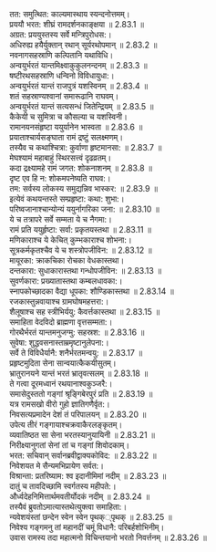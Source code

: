 

  
तत: समुत्थित: काल्यमास्थाय स्यन्दनोत्तमम्।  
प्रययौ भरत: शीघ्रं रामदर्शनकाङ्क्षया ॥ 2.83.1 ॥   
अग्रत: प्रययुस्तस्य सर्वे मन्त्रिपुरोधस:।  
अधिरुह्य हयैर्युक्तान् रथान् सूर्यरथोपमान् ॥ 2.83.2 ॥   
नवनागसहस्राणि कल्पितानि यथाविधि।  
अन्वयुर्भरतं यान्तमिक्ष्वाकुकुलनन्दनम् ॥ 2.83.3 ॥   
षष्टीरथसहस्राणि धन्विनो विविधायुधा:।  
अन्वयुर्भरतं यान्तं राजपुत्रं यशस्विनम् ॥ 2.83.4 ॥   
शतं सहस्राण्यश्वानां समारूढानि राघवम्।  
अन्वयुर्भरतं यान्तं सत्यसन्धं जितेन्द्रियम् ॥ 2.83.5 ॥   
कैकेयी च सुमित्रा च कौसल्या च यशस्विनी।  
रामानयनसंहृष्टा ययुर्यानेन भास्वता ॥ 2.83.6 ॥   
प्रयाताश्चार्यसङ्घाता रामं द्रष्टुं सलक्ष्मणम्।  
तस्यैव च कथाश्चित्रा: कुर्वाणा हृष्टमानसा: ॥ 2.83.7 ॥   
मेघश्यामं महाबाहुं स्थिरसत्त्वं दृढव्रतम्।  
कदा द्रक्ष्यामहे रामं जगत: शोकनाशनम् ॥ 2.83.8 ॥   
दृष्ट एव हि न: शोकमपनेष्यति राघव:।  
तम: सर्वस्य लोकस्य समुद्यन्निव भास्कर: ॥ 2.83.9 ॥   
इत्येवं कथयन्तस्ते सम्प्रहृष्टा: कथा: शुभा:।  
परिष्वजानाश्चान्योन्यं ययुर्नागरिका जना: ॥ 2.83.10 ॥   
ये च तत्रापरे सर्वे सम्मता ये च नैगमा:।  
रामं प्रति ययुर्हृष्टा: सर्वा: प्रकृतयस्तथा ॥ 2.83.11 ॥   
मणिकाराश्च ये केचित् कुम्भकाराश्च शोभना:।  
सूत्रकर्मकृतश्चैव ये च शस्त्रोपजीविन: ॥ 2.83.12 ॥   
मायूरका: क्राकचिका रोचका वेधकास्तथा।  
दन्तकारा: सुधाकारास्तथा गन्धोपजीविन: ॥ 2.83.13 ॥   
सुवर्णकारा: प्रख्यातास्तथा कम्बलधावका:।  
स्नापकोच्छादका वैद्या धूपका: शौण्डिकास्तथा ॥ 2.83.14 ॥   
रजकास्तुन्नवायाश्च ग्रामघोषमहत्तरा:।  
शैलूषाश्च सह स्त्रीभिर्ययु: कैवर्त्तकास्तथा ॥ 2.83.15 ॥   
समाहिता वेदविदो ब्राह्मणा वृत्तसम्मता:।  
गोरथैर्भरतं यान्तमनुजग्मु: सहस्रश: ॥ 2.83.16 ॥   
सुवेषा: शुद्धवसनास्ताम्रमृष्टानुलेपना:।  
सर्वे ते विविधैर्यानै: शनैर्भरतमन्वयु: ॥ 2.83.17 ॥   
प्रहृष्टमुदिता सेना सान्वयात्कैकयीसुतम्।  
भ्रातुरानयने यान्तं भरतं भ्रातृवत्सलम् ॥ 2.83.18 ॥   
ते गत्वा दूरमध्वानं रथयानाश्वकुञ्जरै:।  
समासेदुस्ततो गङ्गां श्रृङ्गिबेरपुरं प्रति ॥ 2.83.19 ॥   
यत्र रामसखो वीरो गुहो ज्ञातिगणैर्वृत:।  
निवसत्यप्रमादेन देशं तं परिपालयन् ॥ 2.83.20 ॥   
उपेत्य तीरं गङ्गायाश्चक्रवाकैरलङ्कृतम्।  
व्यवातिष्ठत सा सेना भरतस्यानुयायिनी ॥ 2.83.21 ॥   
निरीक्ष्यानुगतां सेनां तां च गङ्गां शिवोदकाम्।  
भरत: सचिवान् सर्वानब्रवीद्वाक्यकोविद: ॥ 2.83.22 ॥   
निवेशयत मे सैन्यमभिप्रायेण सर्वत:।  
विश्रान्ता: प्रतरिष्याम: श्व इदानीमिमां नदीम् ॥ 2.83.23 ॥   
दातुं च तावदिच्छामि स्वर्गतस्य महीपते:।  
और्ध्वदेहनिमित्तार्थमवतीर्योदकं नदीम् ॥ 2.83.24 ॥   
तस्यैवं ब्रुवतोऽमात्यास्तथेत्युक्त्वा समाहिता:।  
न्यवेशयंस्तां छन्देन स्वेन स्वेन पृथक््पृथक् ॥ 2.83.25 ॥   
निवेश्य गङ्गमनु तां महानदीं चमूं विधानै: परिबर्हशोभिनीम्।  
उवास रामस्य तदा महात्मनो विचिन्तयानो भरतो निवर्त्तनम् ॥ 2.83.26 ॥   
